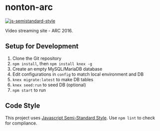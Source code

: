 # nonton-arc

[![js-semistandard-style](https://img.shields.io/badge/code%20style-semistandard-brightgreen.svg?style=flat-square)](https://github.com/Flet/semistandard)

Video streaming site - ARC 2016.

## Setup for Development

1. Clone the Git repository
2. `npm install`, then `npm install knex -g`
3. Create an empty MySQL/MariaDB database
4. Edit configurations in `config` to match local environment and DB
5. `knex migrate:latest` to make DB tables
6. `knex seed:run` to seed DB (optional)
7. `npm start` to run

## Code Style

This project uses [Javascript Semi-Standard Style](https://github.com/Flet/semistandard). Use `npm lint` to check for compliance.
